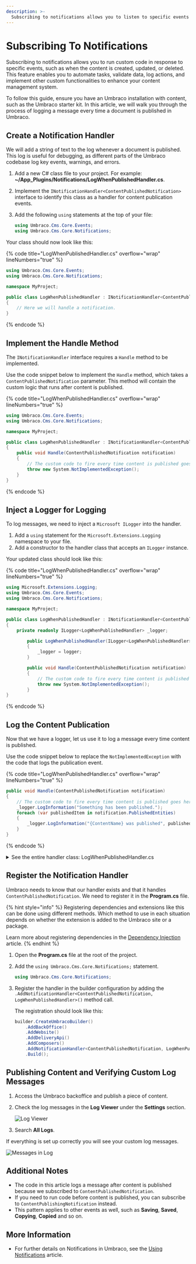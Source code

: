 ```yaml
---
description: >-
  Subscribing to notifications allows you to listen to specific events and run custom code in response.
---
```


# Subscribing To Notifications

Subscribing to notifications allows you to run custom code in response to specific events, such as when the content is created, updated, or deleted. This feature enables you to automate tasks, validate data, log actions, and implement other custom functionalities to enhance your content management system.

To follow this guide, ensure you have an Umbraco installation with content, such as the Umbraco starter kit. In this article, we will walk you through the process of logging a message every time a document is published in Umbraco.

## Create a Notification Handler

We will add a string of text to the log whenever a document is published. This log is useful for debugging, as different parts of the Umbraco codebase log key events, warnings, and errors.

1. Add a new C# class file to your project. For example: **~/App_Plugins/Notifications/LogWhenPublishedHandler.cs**.
2. Implement the `INotificationHandler<ContentPublishedNotification>` interface to identify this class as a handler for content publication events.
3. Add the following `using` statements at the top of your file:

    ```csharp
    using Umbraco.Cms.Core.Events;
    using Umbraco.Cms.Core.Notifications;
    ```

Your class should now look like this:

{% code title="LogWhenPublishedHandler.cs" overflow="wrap" lineNumbers="true" %}

```csharp
using Umbraco.Cms.Core.Events;
using Umbraco.Cms.Core.Notifications;

namespace MyProject;

public class LogWhenPublishedHandler : INotificationHandler<ContentPublishedNotification>
{
    // Here we will handle a notification.
}
```

{% endcode %}

## Implement the Handle Method

The `INotificationHandler` interface requires a `Handle` method to be implemented.

Use the code snippet below to implement the `Handle` method, which takes a `ContentPublishedNotification` parameter. This method will contain the custom logic that runs after content is published.

{% code title="LogWhenPublishedHandler.cs" overflow="wrap" lineNumbers="true" %}

```csharp
using Umbraco.Cms.Core.Events;
using Umbraco.Cms.Core.Notifications;

namespace MyProject;

public class LogWhenPublishedHandler : INotificationHandler<ContentPublishedNotification>
{
    public void Handle(ContentPublishedNotification notification)
    {
        // The custom code to fire every time content is published goes here!
        throw new System.NotImplementedException();
    }
}
```

{% endcode %}

## Inject a Logger for Logging

To log messages, we need to inject a `Microsoft ILogger` into the handler.

1. Add a `using` statement for the `Microsoft.Extensions.Logging` namespace to your file.
2. Add a constructor to the handler class that accepts an `ILogger` instance.

Your updated class should look like this:

{% code title="LogWhenPublishedHandler.cs" overflow="wrap" lineNumbers="true" %}

```csharp
using Microsoft.Extensions.Logging;
using Umbraco.Cms.Core.Events;
using Umbraco.Cms.Core.Notifications;

namespace MyProject;

public class LogWhenPublishedHandler : INotificationHandler<ContentPublishedNotification>
{
    private readonly ILogger<LogWhenPublishedHandler> _logger;

        public LogWhenPublishedHandler(ILogger<LogWhenPublishedHandler> logger)
        {
            _logger = logger;
        }

        public void Handle(ContentPublishedNotification notification)
        {
            // The custom code to fire every time content is published goes here!
            throw new System.NotImplementedException();
        }
}
```

{% endcode %}

## Log the Content Publication

Now that we have a logger, let us use it to log a message every time content is published.

Use the code snippet below to replace the `NotImplementedException` with the code that logs the publication event.

{% code title="LogWhenPublishedHandler.cs" overflow="wrap" lineNumbers="true" %}

```csharp
public void Handle(ContentPublishedNotification notification)
{
    // The custom code to fire every time content is published goes here!
    _logger.LogInformation("Something has been published.");
    foreach (var publishedItem in notification.PublishedEntities)
    {
        _logger.LogInformation("{ContentName} was published", publishedItem.Name);
    }
}
```

{% endcode %}

<details>

<summary>See the entire handler class: LogWhenPublishedHandler.cs</summary>

{% code title="LogWhenPublishedHandler.cs" overflow="wrap" lineNumbers="true" %}

```csharp
using Microsoft.Extensions.Logging;
using Umbraco.Cms.Core.Events;
using Umbraco.Cms.Core.Notifications;

namespace MyProject;

public class LogWhenPublishedHandler : INotificationHandler<ContentPublishedNotification>
{
    private readonly ILogger<LogWhenPublishedHandler> _logger;
            
        public LogWhenPublishedHandler(ILogger<LogWhenPublishedHandler> logger)
        {
            _logger = logger;
        }

        public void Handle(ContentPublishedNotification notification)
        {
            _logger.LogInformation("{ContentName} was published", publishedItem.Name);
        }
}
```

{% endcode %}

</details>

## Register the Notification Handler

Umbraco needs to know that our handler exists and that it handles `ContentPublishedNotification`. We need to register it in the **Program.cs** file.

{% hint style="info" %}
Registering dependencies and extensions like this can be done using different methods. Which method to use in each situation depends on whether the extension is added to the Umbraco site or a package.

Learn more about registering dependencies in the [Dependency Injection](../../reference/using-ioc.md) article.
{% endhint %}

1. Open the **Program.cs** file at the root of the project.
2. Add the `using Umbraco.Cms.Core.Notifications;` statement.

    ```csharp
    using Umbraco.Cms.Core.Notifications;
    ```

3. Register the handler in the builder configuration by adding the `.AddNotificationHandler<ContentPublishedNotification, LogWhenPublishedHandler>()` method call.

    The registration should look like this:

    ```csharp
    builder.CreateUmbracoBuilder()
        .AddBackOffice()
        .AddWebsite()
        .AddDeliveryApi()
        .AddComposers()
        .AddNotificationHandler<ContentPublishedNotification, LogWhenPublishedHandler>()
        .Build();
    ```

## Publishing Content and Verifying Custom Log Messages

1. Access the Umbraco backoffice and publish a piece of content.
2. Check the log messages in the **Log Viewer** under the **Settings** section.

    ![Log Viewer](images/log-viewer.png)

3. Search **All Logs**.

If everything is set up correctly you will see your custom log messages.

![Messages in Log](images/log-messages.png)

## Additional Notes

* The code in this article logs a message after content is published because we subscribed to  `ContentPublishedNotification`.
* If you need to run code before content is published, you can subscribe to `ContentPublishingNotification` instead.
* This pattern applies to other events as well, such as **Saving**, **Saved**, **Copying**, **Copied** and so on.

## More Information

* For further details on Notifications in Umbraco, see the [Using Notifications](../../reference/notifications/README.md) article.

